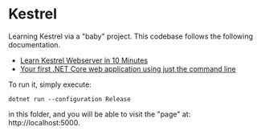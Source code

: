 # Kestrel

Learning Kestrel via a "baby" project. This codebase follows the following
documentation.

- [Learn Kestrel Webserver in 10 Minutes](http://www.codedigest.com/quick-start/5/learn-kestrel-webserver-in-10-minutes)
- [Your first .NET Core web application using just the command line](https://jonhilton.net/2016/07/18/your-first-net-core-web-application-using-nothing-but-the-command-line/)

To run it, simply execute:

```
dotnet run --configuration Release
```
in this folder, and you will be able to visit the "page" at: http://localhost:5000.
